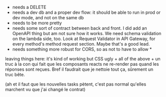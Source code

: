 - needs a DELETE
- needs a dev db and a proper dev flow: it should be able to run in prod or dev mode, and not on the same db
- needs to be more pretty
- needs some sort of contract between back and front. I did add an OpenAPI thing but am not sure how it works. We need schema validation on the lambda side, too. Look at Request Validator in API Gateway, for every method's method request section. Maybe that's a good lead.
- needs something more robust for CORS, so as not to have to allow *



leaving things here: it's kind of working but CSS ugly + all of the above + un truc à la con qui fait que les composants reacts ne re-render pas quand les réponses sont reçues. Bref il faudrait que je nettoie tout ça, sûrement un truc bête.

(ah et il faut que les nouvelles tasks pètent, c'est pas normal qu'elles marchent vu que j'ai changé le contrat)